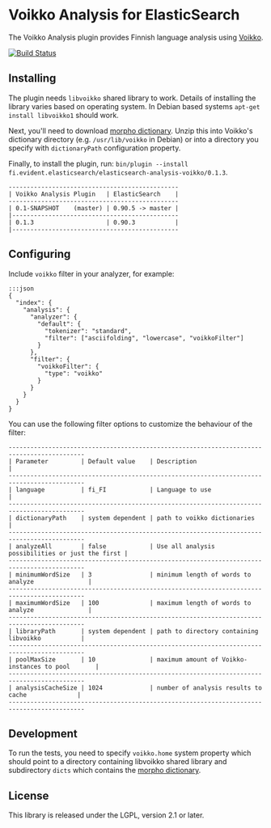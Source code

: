 Voikko Analysis for ElasticSearch
=================================

The Voikko Analysis plugin provides Finnish language analysis using [Voikko](http://voikko.puimula.org/).

[![Build Status](https://drone.io/bitbucket.org/evidentsolutions/elasticsearch-analysis-voikko/status.png)](https://drone.io/bitbucket.org/evidentsolutions/elasticsearch-analysis-voikko/latest)

Installing
----------

The plugin needs `libvoikko` shared library to work. Details of installing the library varies
based on operating system. In Debian based systems `apt-get install libvoikko1` should work.

Next, you'll need to download [morpho dictionary](http://www.puimula.org/htp/testing/voikko-snapshot/dict-morpho.zip).
Unzip this into Voikko's dictionary directory (e.g. `/usr/lib/voikko` in Debian) or into a directory you specify with
`dictionaryPath` configuration property.

Finally, to install the plugin, run: `bin/plugin --install fi.evident.elasticsearch/elasticsearch-analysis-voikko/0.1.3`.

    -----------------------------------------------
    | Voikko Analysis Plugin   | ElasticSearch    |
    -----------------------------------------------
    | 0.1-SNAPSHOT    (master) | 0.90.5 -> master |
    |----------------------------------------------
    | 0.1.3                    | 0.90.3           |
    |----------------------------------------------

Configuring
-----------

Include `voikko` filter in your analyzer, for example:

    :::json
    {
      "index": {
        "analysis": {
          "analyzer": {
            "default": {
              "tokenizer": "standard",
              "filter": ["asciifolding", "lowercase", "voikkoFilter"]
            }
          },
          "filter": {
            "voikkoFilter": {
              "type": "voikko"
            }
          }
        }
      }
    }

You can use the following filter options to customize the behaviour of the filter:

    -------------------------------------------------------------------------------------------
    | Parameter         | Default value    | Description                                      |
    -------------------------------------------------------------------------------------------
    | language          | fi_FI            | Language to use                                  |
    -------------------------------------------------------------------------------------------
    | dictionaryPath    | system dependent | path to voikko dictionaries                      |
    -------------------------------------------------------------------------------------------
    | analyzeAll        | false            | Use all analysis possibilities or just the first |
    -------------------------------------------------------------------------------------------
    | minimumWordSize   | 3                | minimum length of words to analyze               |
    -------------------------------------------------------------------------------------------
    | maximumWordSize   | 100              | maximum length of words to analyze               |
    -------------------------------------------------------------------------------------------
    | libraryPath       | system dependent | path to directory containing libvoikko           |
    -------------------------------------------------------------------------------------------
    | poolMaxSize       | 10               | maximum amount of Voikko-instances to pool       |
    -------------------------------------------------------------------------------------------
    | analysisCacheSize | 1024             | number of analysis results to cache              |
    -------------------------------------------------------------------------------------------

Development
-----------

To run the tests, you need to specify `voikko.home` system property which should point to
a directory containing libvoikko shared library and subdirectory `dicts` which contains
the [morpho dictionary](http://www.puimula.org/htp/testing/voikko-snapshot/dict-morpho.zip).

License
-------

This library is released under the LGPL, version 2.1 or later.
